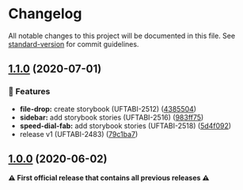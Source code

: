 # Changelog

All notable changes to this project will be documented in this file. See [standard-version](https://github.com/conventional-changelog/standard-version) for commit guidelines.

## [1.1.0](///compare/v0.5.0...v1.1.0) (2020-07-01)


### 🎸 Features

* **file-drop:** create storybook (UFTABI-2512) ([4385504](///commit/4385504e3d79f4145b3d1831fe5d01297b19c4c1))
* **sidebar:** add storybook stories (UFTABI-2516) ([983ff75](///commit/983ff7543a52c564b3b60c5d02f2b438a3a19fa1))
* **speed-dial-fab:** add storybook stories (UFTABI-2518) ([5d4f092](///commit/5d4f092a14c6e8e4d926d29a4d1cd532957a6eee))
* release v1 (UFTABI-2483) ([79c1ba7](///commit/79c1ba7c6c1af8ccd909083d91fffbe0ae017ebb))

## [1.0.0](///compare/v0.5.0...v1.0.0) (2020-06-02)

**⚠ First official release that contains all previous releases ⚠**